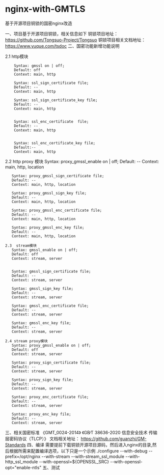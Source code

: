 # nginx-with-GMTLS
基于开源项目铜锁的国密nginx改造


一、项目基于开源项目铜锁，相关信息如下
    铜锁项目地址： https://github.com/Tongsuo-Project/Tongsuo
    铜锁项目相关文档地址： https://www.yuque.com/tsdoc
二、国密功能新增功能说明
   
   2.1  http模块
        
		Syntax: gmssl on | off;
		Default: off
		Context: main, http 
		
	    Syntax: ssl_sign_certificate file;
		Default: --
		Context: main, http 
		
	    Syntax: ssl_sign_certificate_key file;
		Default: --
		Context: main, http 
		
		
	    Syntax: ssl_enc_certificate  file;
		Default: --
		Context: main, http 
		
		
	    Syntax: ssl_enc_certificate_key file;
		Default:--
		Context: main, http 
   2.2 http proxy 模块
       Syntax: proxy_gmssl_enable on | off;
	   Default: -- 
	   Context: main, http, location
	   
	   Syntax: proxy_gmssl_sign_certificate file;
	   Default: --
	   Context: main, http, location
	   
	   Syntax: proxy_gmssl_sign_key file;
	   Default: --
	   Context: main, http, location
	   
	   Syntax: proxy_gmssl_enc_certificate file;
	   Default: --
	   Context: main, http, location
	   
	   Syntax: proxy_gmssl_enc_key file;
	   Default: --
	   Context: main, http, location
	   
	2.3  stream模块
	   Syntax: gmssl_enable on | off;
	   Default: off
	   Context: stream, server
	   
	   
	   Syntax: gmssl_sign_certificate file;
	   Default: --
	   Context: stream, server
	   
	   Syntax: gmssl_sign_key file;
	   Default: --
	   Context: stream, server
	   
	   Syntax: gmssl_enc_certificate file;
	   Default: --
	   Context: stream, server
	   
	   Syntax: gmssl_enc_key file;
	   Default: --
	   Context: stream, server
	   
	2.4 stream proxy模块
       Syntax: proxy_gmssl_enable on | off;
       Default: off
       Context:	stream, server 

       Syntax: proxy_sign_certificate file;
       Default: --
       Context: stream, server 	   
	   
	   Syntax: proxy_sign_key file;
       Default: --
       Context: stream, server 
	   
	   Syntax: proxy_enc_certificate file;
       Default: --
       Context: stream, server 
	   
	   Syntax: proxy_enc_key file;
       Default: --
       Context: stream, server 
	   
三、相关国密标准
    《GMT_0024-2014》 《GB∕T 38636-2020 信息安全技术 传输层密码协议（TLCP）》
    文档相关地址： https://github.com/guanzhi/GM-Standards
四、编译
  需要提前下载铜锁开源项目源码，然后进入nginx的目录,然后根据所需来配置编译选项，以下只是一个示例
  ./configure --with-debug --prefix=/opt/nginx --with-stream --with-stream_ssl_module --with-http_ssl_module --with-openssl=${OPENSSL_SRC} --with-openssl-opt="enable-ntls"
五、测试
  

